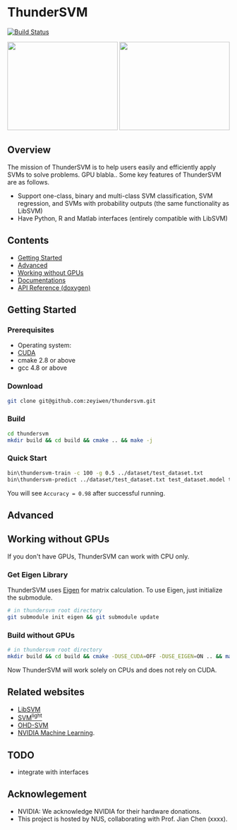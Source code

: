 # ThunderSVM
[![Build Status](https://travis-ci.org/zeyiwen/thundersvm.svg?branch=master)](https://travis-ci.org/zeyiwen/thundersvm)

<div align="center">
<img src="https://github.com/zeyiwen/thundersvm/raw/master/docs/_static/lang-logo.png" width="250" height="200" align=left/>
<img src="https://github.com/zeyiwen/thundersvm/raw/master/docs/_static/overall.png" width="250" height="200" align=left/>
</div>

## Overview
The mission of ThunderSVM is to help users easily and efficiently apply SVMs to solve problems. GPU blabla.. Some key features of ThunderSVM are as follows.
* Support one-class, binary and multi-class SVM classification, SVM regression, and SVMs with probability outputs (the same functionality as LibSVM)
* Have Python, R and Matlab interfaces (entirely compatible with LibSVM)

## Contents
- [Getting Started](https://github.com/zeyiwen/thundersvm/tree/improve-doc#getting-started)
- [Advanced](https://github.com/zeyiwen/thundersvm/tree/improve-doc#advanced)
- [Working without GPUs](https://github.com/zeyiwen/thundersvm/tree/improve-doc#working-without-gpus)
- [Documentations](http://thundersvm.readthedocs.io)
- [API Reference (doxygen)](http://zeyiwen.github.io/thundersvm/)

## Getting Started
### Prerequisites
* Operating system: 
* [CUDA](https://developer.nvidia.com/cuda-downloads)
* cmake 2.8 or above
* gcc 4.8 or above
### Download
```bash
git clone git@github.com:zeyiwen/thundersvm.git
```
### Build
```bash
cd thundersvm
mkdir build && cd build && cmake .. && make -j
```
### Quick Start
```bash
bin\thundersvm-train -c 100 -g 0.5 ../dataset/test_dataset.txt
bin\thundersvm-predict ../dataset/test_dataset.txt test_dataset.model test_dataset.predict
```
You will see `Accuracy = 0.98` after successful running.

## Advanced
## Working without GPUs
If you don't have GPUs, ThunderSVM can work with CPU only.
### Get Eigen Library
ThunderSVM uses [Eigen](http://eigen.tuxfamily.org/index.php?title=Main_Page) for matrix calculation. To use Eigen, just 
initialize the submodule. 
```bash
# in thundersvm root directory
git submodule init eigen && git submodule update
```
### Build without GPUs
```bash
# in thundersvm root directory
mkdir build && cd build && cmake -DUSE_CUDA=OFF -DUSE_EIGEN=ON .. && make -j
```
Now ThunderSVM will work solely on CPUs and does not rely on CUDA.

## Related websites
* [LibSVM](https://www.csie.ntu.edu.tw/~cjlin/libsvm/)
* [SVM<sup>light</sup>](http://svmlight.joachims.org/)
* [OHD-SVM](https://github.com/OrcusCZ/OHD-SVM)
* [NVIDIA Machine Learning](http://www.nvidia.com/object/machine-learning.html). 

## TODO
- integrate with interfaces

## Acknowlegement 
* NVIDIA: We acknowledge NVIDIA for their hardware donations.
* This project is hosted by NUS, collaborating with Prof. Jian Chen (xxxx).

